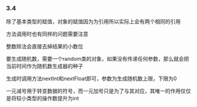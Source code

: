 ### 3.4

除了基本类型的赋值，对象的赋值因为为引用所以实际上会有两个相同的引用

方法调用时也有同样的问题需要注意

整数除法会直接去掉结果的小数位

要生成随机数，需要一个random类的对象，如果没有传递任何参数，那么就会把当前时间作为随机数生成器的种子

生成时调用方法nextInt和nextFloat即可，参数为生成随机数上限，下限为0

一元减号用于转变数据的符号，而一元加号只是为了与其对应，其唯一的作用仅仅是将较小类型的操作数提升为int